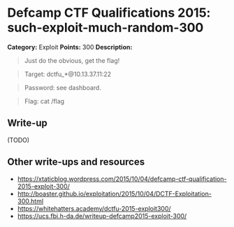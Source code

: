 # Defcamp CTF Qualifications 2015: such-exploit-much-random-300

**Category:** Exploit
**Points:** 300
**Description:**

>Just do the obvious, get the flag!

> Target: dctfu_*@10.13.37.11:22

> Password: see dashboard.

> Flag: cat /flag


## Write-up

(TODO)

## Other write-ups and resources

* <https://xtaticblog.wordpress.com/2015/10/04/defcamp-ctf-qualification-2015-exploit-300/> 
* <http://boaster.github.io/exploitation/2015/10/04/DCTF-Exploitation-300.html>
* <https://whitehatters.academy/dctfu-2015-exploit300/>
* <https://ucs.fbi.h-da.de/writeup-defcamp2015-exploit-300/>
